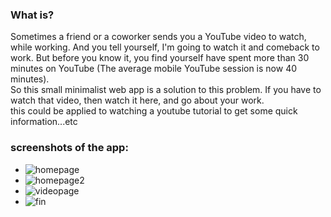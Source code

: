 ### What is?
Sometimes a friend or a coworker sends you a YouTube video to watch, while working. And you tell yourself, I'm going to watch it and comeback to work. But before you know it, you find yourself have spent more than 30 minutes on YouTube (The average mobile YouTube session is now 40 minutes).  
So this small minimalist web app is a solution to this problem. If you have to watch that video, then watch it here, and go about your work.  
this could be applied to watching a youtube tutorial to get some quick information...etc

### screenshots of the app:
  - ![homepage](https://user-images.githubusercontent.com/91473510/175263223-ebaba552-5700-4f94-9af4-eba6fb46441a.png)
  - ![homepage2](https://user-images.githubusercontent.com/91473510/175263251-5b8b69ca-3ff3-4b0a-a084-e6120f66c57f.png)
  - ![videopage](https://user-images.githubusercontent.com/91473510/175263261-fb279205-dd05-45ac-afc9-1c8ebd68791f.png)
  - ![fin](https://user-images.githubusercontent.com/91473510/175263269-ed8807ed-21be-4775-9a3d-706bd852752c.png)
